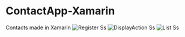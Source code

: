 # ContactApp-Xamarin
 Contacts made in Xamarin
![Register Ss](https://github.com/RandyGrullon/SignUpAndLoginPage/blob/master/displayaction.jpeg)
![DisplayAction Ss](https://github.com/RandyGrullon/SignUpAndLoginPage/blob/master/Register.jpeg)
![List Ss](https://github.com/RandyGrullon/SignUpAndLoginPage/blob/master/list.jpeg)
